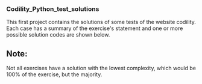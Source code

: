 ### Codility_Python_test_solutions
This first project contains the solutions of some tests of the website codility.
Each case has a summary of the exercise's statement and one or more possible solution codes are shown below.  

## Note:
Not all exercises have a solution with the lowest complexity, 
which would be 100% of the exercise, but the majority.
